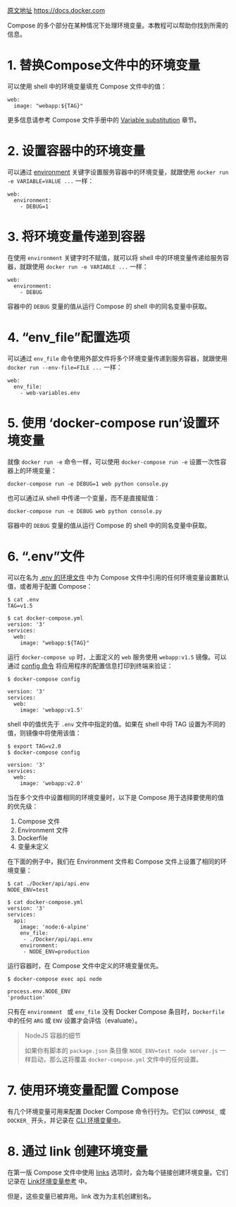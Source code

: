 [原文地址](https://docs.docker.com/compose/environment-variables/)
https://docs.docker.com

Compose 的多个部分在某种情况下处理环境变量。本教程可以帮助你找到所需的信息。
# 1. 替换Compose文件中的环境变量
可以使用 shell 中的环境变量填充 Compose 文件中的值：
```
web:
  image: "webapp:${TAG}"
```
更多信息请参考 Compose 文件手册中的 [Variable substitution](https://docs.docker.com/compose/compose-file/#variable-substitution) 章节。
# 2. 设置容器中的环境变量
可以通过 [environment](http://111.230.25.113:4000/compose/compose-file/#environment) 关键字设置服务容器中的环境变量，就跟使用 `docker run -e VARIABLE=VALUE ...` 一样：
```
web:
  environment:
    - DEBUG=1
```
# 3. 将环境变量传递到容器
在使用 `environment` 关键字时不赋值，就可以将 shell 中的环境变量传递给服务容器，就跟使用 `docker run -e VARIABLE ...` 一样：
```
web:
  environment:
    - DEBUG
```
容器中的 `DEBUG` 变量的值从运行 Compose 的 shell 中的同名变量中获取。
# 4. “env_file”配置选项
可以通过 `env_file` 命令使用外部文件将多个环境变量传递到服务容器，就跟使用 `docker run --env-file=FILE ...` 一样：
```
web:
  env_file:
    - web-variables.env
```
# 5. 使用 ‘docker-compose run’设置环境变量
就像 `docker run -e` 命令一样，可以使用 `docker-compose run -e` 设置一次性容器上的环境变量：
```
docker-compose run -e DEBUG=1 web python console.py
```
也可以通过从 shell 中传递一个变量，而不是直接赋值：
```
docker-compose run -e DEBUG web python console.py
```

容器中的 `DEBUG` 变量的值从运行 Compose 的 shell 中的同名变量中获取。
# 6. “.env”文件
可以在名为 [.env 的环境文件](https://docs.docker.com/compose/env-file/) 中为 Compose 文件中引用的任何环境变量设置默认值，或者用于配置 Compose：
```
$ cat .env
TAG=v1.5

$ cat docker-compose.yml
version: '3'
services:
  web:
    image: "webapp:${TAG}"
```
运行 `docker-compose up` 时，上面定义的 `web` 服务使用 `webapp:v1.5` 镜像。可以通过 [config 命令](https://docs.docker.com/compose/reference/config/) 将应用程序的配置信息打印到终端来验证：
```
$ docker-compose config

version: '3'
services:
  web:
    image: 'webapp:v1.5'
```
shell 中的值优先于 `.env` 文件中指定的值。如果在 shell 中将 TAG 设置为不同的值，则镜像中将使用该值：
```
$ export TAG=v2.0
$ docker-compose config

version: '3'
services:
  web:
    image: 'webapp:v2.0'
```
当在多个文件中设置相同的环境变量时，以下是 Compose 用于选择要使用的值的优先级：

1. Compose 文件
2. Environment 文件
3. Dockerfile
4. 变量未定义

在下面的例子中，我们在 Environment 文件和 Compose 文件上设置了相同的环境变量：
```
$ cat ./Docker/api/api.env
NODE_ENV=test

$ cat docker-compose.yml
version: '3'
services:
  api:
    image: 'node:6-alpine'
    env_file:
     - ./Docker/api/api.env
    environment:
     - NODE_ENV=production
```
运行容器时，在 Compose 文件中定义的环境变量优先。
```
$ docker-compose exec api node

process.env.NODE_ENV
'production'
```
只有在 `environment ` 或 `env_file` 没有 Docker Compose 条目时，`Dockerfile` 中的任何 `ARG` 或 `ENV` 设置才会评估（evaluate）。

> NodeJS 容器的细节
>
>如果你有脚本的 `package.json` 条目像 `NODE_ENV=test node server.js` 一样启动，那么这将覆盖 `docker-compose.yml` 文件中的任何设置。
# 7. 使用环境变量配置 Compose
有几个环境变量可用来配置 Docker Compose 命令行行为。它们以 `COMPOSE_` 或 `DOCKER_` 开头，并记录在 [CLI 环境变量中](https://docs.docker.com/compose/reference/envvars/)。
# 8. 通过 link 创建环境变量
在第一版 Compose 文件中使用 [links](https://docs.docker.com/compose/compose-file/#links) 选项时，会为每个链接创建环境变量。它们记录在 [Link环境变量参考](https://docs.docker.com/compose/link-env-deprecated/) 中。

但是，这些变量已被弃用。link 改为为主机创建别名。
